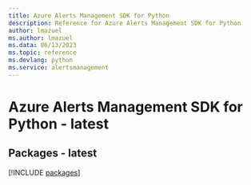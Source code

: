 ```yaml
---
title: Azure Alerts Management SDK for Python
description: Reference for Azure Alerts Management SDK for Python
author: lmazuel
ms.author: lmazuel
ms.data: 06/13/2023
ms.topic: reference
ms.devlang: python
ms.service: alertsmanagement
---
```

# Azure Alerts Management SDK for Python - latest
## Packages - latest
[!INCLUDE [packages](alerts-management-index.md)]